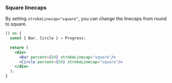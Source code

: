 <demo>

### Square linecaps

By setting `strokeLinecap="square"`, you can change the linecaps from round to square.

```jsx live
() => {
  const { Bar, Circle } = Progress;
  
  return (
    <div>
      <Bar percent={80} strokeLinecap="square"/>
      <Circle percent={80} strokeLinecap="square"/>
    </div>
  );
}
```

</demo>
